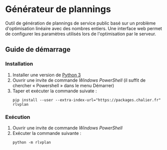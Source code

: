 # Générateur de plannings


Outil de génération de plannings de service public basé sur un problème d'optimisation linéaire avec des nombres entiers. Une interface web permet de configurer les paramètres utilisés lors de l'optimisation par le serveur.

## Guide de démarrage

### Installation

1. Installer une version de [Python 3](https://www.python.org/downloads/)
2. Ouvrir une invite de commande *Windows PowerShell* (il suffit de chercher « Powershell » dans le menu Démarrer)
3. Taper et exécuter la commande suivate : 
    ```shell
    pip install --user --extra-index-url="https://packages.chalier.fr" rlvplan
    ```
    
### Exécution

1. Ouvrir une invite de commande *Windows PowerShell*
2. Exécuter la commande suivante :
   ```shell
   python -m rlvplan
   ```
